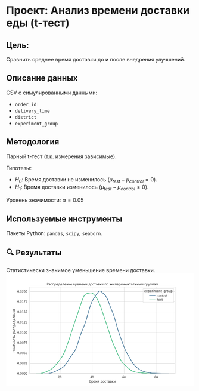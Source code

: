 # Проект: Анализ времени доставки еды (t-тест)  

## Цель:  
Сравнить среднее время доставки до и после внедрения улучшений.  

## Описание данных  
CSV с симулированными данными:  
- `order_id`  
- `delivery_time`
- `district`
- `experiment_group`

## Методология  
Парный t-тест (т.к. измерения зависимые).  

Гипотезы:  
- $H_0$: Время доставки не изменилось ($\mu_{test} - \mu_{control} = 0$).  
- $H_1$: Время доставки изменилось ($\mu_{test} - \mu_{control} \neq 0$).  

Уровень значимости: $\alpha = 0.05$

## Используемые инструменты  
Пакеты Python: `pandas`, `scipy`, `seaborn`.  

## 🔍 Результаты  
Статистически значимое уменьшение времени доставки. 
![график](delivery/plot.png)
